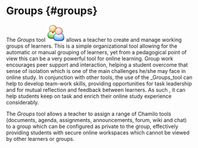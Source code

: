 # Groups {#groups}

The _Groups_ tool ![](../assets/graphics276.png) allows a teacher to create and manage working groups of learners. This is a simple organizational tool allowing for the automatic or manual grouping of learners, yet from a pedagogical point of view this can be a very powerful tool for online learning. Group work encourages peer support and interaction, helping a student overcome that sense of isolation which is one of the main challenges he/she may face in online study. In conjunction with other tools, the use of the _Groups_tool can help to develop team-work skills, providing opportunities for task leadership and for mutual reflection and feedback between learners. As such , it can help students keep on task and enrich their online study experience considerably.

The _Groups_ tool allows a teacher to assign a range of Chamilo tools (documents, agenda, assignments, announcements, forum, wiki and chat) to a group which can be configured as private to the group, effectively providing students with secure online workspaces which cannot be viewed by other learners or groups.